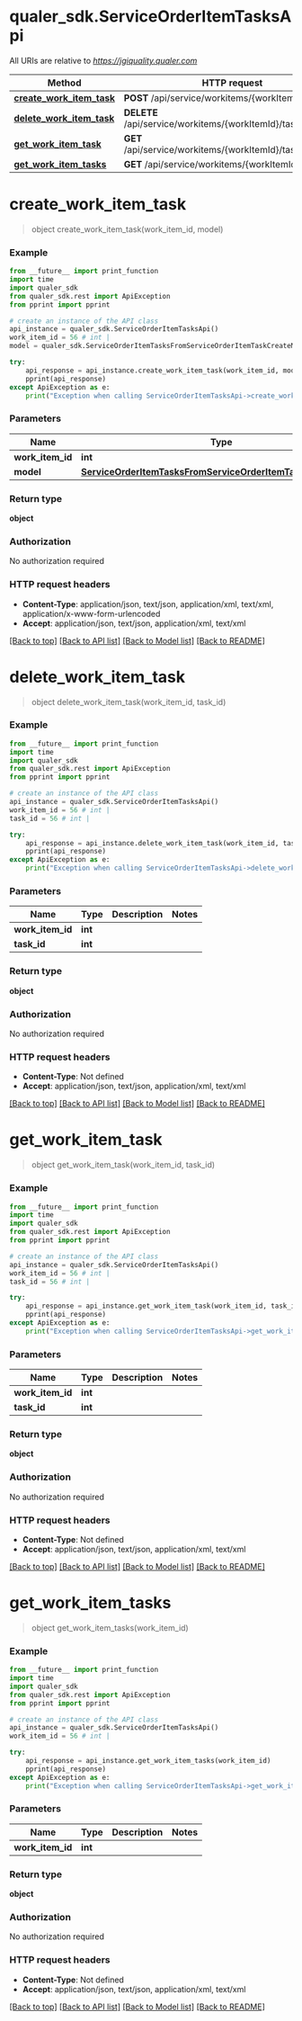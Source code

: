 # qualer_sdk.ServiceOrderItemTasksApi

All URIs are relative to *https://jgiquality.qualer.com*

Method | HTTP request | Description
------------- | ------------- | -------------
[**create_work_item_task**](ServiceOrderItemTasksApi.md#create_work_item_task) | **POST** /api/service/workitems/{workItemId}/tasks | 
[**delete_work_item_task**](ServiceOrderItemTasksApi.md#delete_work_item_task) | **DELETE** /api/service/workitems/{workItemId}/tasks/{taskId} | 
[**get_work_item_task**](ServiceOrderItemTasksApi.md#get_work_item_task) | **GET** /api/service/workitems/{workItemId}/tasks/{taskId} | 
[**get_work_item_tasks**](ServiceOrderItemTasksApi.md#get_work_item_tasks) | **GET** /api/service/workitems/{workItemId}/tasks | 


# **create_work_item_task**
> object create_work_item_task(work_item_id, model)



### Example
```python
from __future__ import print_function
import time
import qualer_sdk
from qualer_sdk.rest import ApiException
from pprint import pprint

# create an instance of the API class
api_instance = qualer_sdk.ServiceOrderItemTasksApi()
work_item_id = 56 # int | 
model = qualer_sdk.ServiceOrderItemTasksFromServiceOrderItemTaskCreateModel() # ServiceOrderItemTasksFromServiceOrderItemTaskCreateModel | 

try:
    api_response = api_instance.create_work_item_task(work_item_id, model)
    pprint(api_response)
except ApiException as e:
    print("Exception when calling ServiceOrderItemTasksApi->create_work_item_task: %s\n" % e)
```

### Parameters

Name | Type | Description  | Notes
------------- | ------------- | ------------- | -------------
 **work_item_id** | **int**|  | 
 **model** | [**ServiceOrderItemTasksFromServiceOrderItemTaskCreateModel**](ServiceOrderItemTasksFromServiceOrderItemTaskCreateModel.md)|  | 

### Return type

**object**

### Authorization

No authorization required

### HTTP request headers

 - **Content-Type**: application/json, text/json, application/xml, text/xml, application/x-www-form-urlencoded
 - **Accept**: application/json, text/json, application/xml, text/xml

[[Back to top]](#) [[Back to API list]](../README.md#documentation-for-api-endpoints) [[Back to Model list]](../README.md#documentation-for-models) [[Back to README]](../README.md)

# **delete_work_item_task**
> object delete_work_item_task(work_item_id, task_id)



### Example
```python
from __future__ import print_function
import time
import qualer_sdk
from qualer_sdk.rest import ApiException
from pprint import pprint

# create an instance of the API class
api_instance = qualer_sdk.ServiceOrderItemTasksApi()
work_item_id = 56 # int | 
task_id = 56 # int | 

try:
    api_response = api_instance.delete_work_item_task(work_item_id, task_id)
    pprint(api_response)
except ApiException as e:
    print("Exception when calling ServiceOrderItemTasksApi->delete_work_item_task: %s\n" % e)
```

### Parameters

Name | Type | Description  | Notes
------------- | ------------- | ------------- | -------------
 **work_item_id** | **int**|  | 
 **task_id** | **int**|  | 

### Return type

**object**

### Authorization

No authorization required

### HTTP request headers

 - **Content-Type**: Not defined
 - **Accept**: application/json, text/json, application/xml, text/xml

[[Back to top]](#) [[Back to API list]](../README.md#documentation-for-api-endpoints) [[Back to Model list]](../README.md#documentation-for-models) [[Back to README]](../README.md)

# **get_work_item_task**
> object get_work_item_task(work_item_id, task_id)



### Example
```python
from __future__ import print_function
import time
import qualer_sdk
from qualer_sdk.rest import ApiException
from pprint import pprint

# create an instance of the API class
api_instance = qualer_sdk.ServiceOrderItemTasksApi()
work_item_id = 56 # int | 
task_id = 56 # int | 

try:
    api_response = api_instance.get_work_item_task(work_item_id, task_id)
    pprint(api_response)
except ApiException as e:
    print("Exception when calling ServiceOrderItemTasksApi->get_work_item_task: %s\n" % e)
```

### Parameters

Name | Type | Description  | Notes
------------- | ------------- | ------------- | -------------
 **work_item_id** | **int**|  | 
 **task_id** | **int**|  | 

### Return type

**object**

### Authorization

No authorization required

### HTTP request headers

 - **Content-Type**: Not defined
 - **Accept**: application/json, text/json, application/xml, text/xml

[[Back to top]](#) [[Back to API list]](../README.md#documentation-for-api-endpoints) [[Back to Model list]](../README.md#documentation-for-models) [[Back to README]](../README.md)

# **get_work_item_tasks**
> object get_work_item_tasks(work_item_id)



### Example
```python
from __future__ import print_function
import time
import qualer_sdk
from qualer_sdk.rest import ApiException
from pprint import pprint

# create an instance of the API class
api_instance = qualer_sdk.ServiceOrderItemTasksApi()
work_item_id = 56 # int | 

try:
    api_response = api_instance.get_work_item_tasks(work_item_id)
    pprint(api_response)
except ApiException as e:
    print("Exception when calling ServiceOrderItemTasksApi->get_work_item_tasks: %s\n" % e)
```

### Parameters

Name | Type | Description  | Notes
------------- | ------------- | ------------- | -------------
 **work_item_id** | **int**|  | 

### Return type

**object**

### Authorization

No authorization required

### HTTP request headers

 - **Content-Type**: Not defined
 - **Accept**: application/json, text/json, application/xml, text/xml

[[Back to top]](#) [[Back to API list]](../README.md#documentation-for-api-endpoints) [[Back to Model list]](../README.md#documentation-for-models) [[Back to README]](../README.md)

